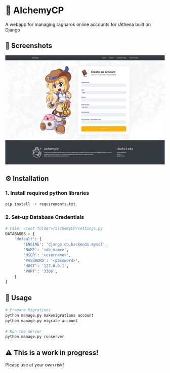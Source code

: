 # 🍷 AlchemyCP

A webapp for managing ragnarok online accounts for rAthena built on Django

## 📸 Screenshots

![AlchemyCP Screenshot](docs/demo.png)

## ⚙ Installation

### 1. Install required python libraries

```bash
pip install -r requirements.txt
```

### 2. Set-up Database Credentials

```python
# File: <root folder>/alchemyCP/settings.py
DATABASES = {
    'default': {
        'ENGINE': 'django.db.backends.mysql',
        'NAME': '<db_name>',
        'USER': '<username>',
        'PASSWORD': '<password>',
        'HOST': '127.0.0.1',
        'PORT': '3306',
    }
}
```

## 🧀 Usage

```bash
# Prepare Migrations
python manage.py makemigrations account
python manage.py migrate account

# Run the server 
python manage.py runserver
```

## ⚠ This is a work in progress!

Please use at your own risk!
